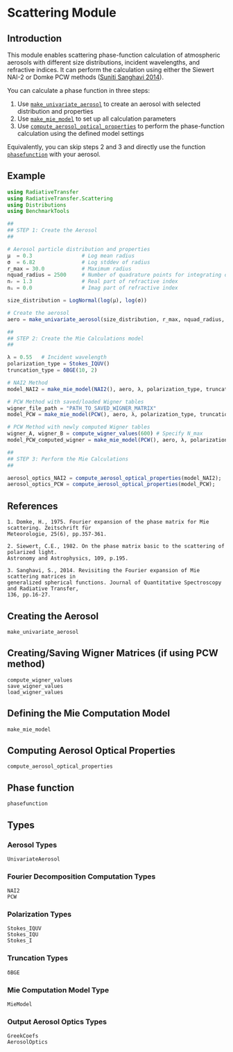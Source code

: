 # Scattering Module

## Introduction

This module enables scattering phase-function calculation of atmospheric aerosols with different size distributions, incident wavelengths, and refractive indices. It can perform the calculation using either the Siewert NAI-2 or Domke PCW methods ([Suniti Sanghavi 2014](https://www.sciencedirect.com/science/article/pii/S0022407313004962)). 

You can calculate a phase function in three steps: 

1. Use [`make_univariate_aerosol`](@ref) to create an aerosol with selected distribution and properties
2. Use [`make_mie_model`](@ref) to set up all calculation parameters
3. Use [`compute_aerosol_optical_properties`](@ref) to perform the phase-function calculation using the defined model settings

Equivalently, you can skip steps 2 and 3 and directly use the function [`phasefunction`](@ref) with your aerosol.

## Example

```julia
using RadiativeTransfer
using RadiativeTransfer.Scattering
using Distributions
using BenchmarkTools

## 
## STEP 1: Create the Aerosol
## 

# Aerosol particle distribution and properties 
μ  = 0.3                # Log mean radius
σ  = 6.82               # Log stddev of radius
r_max = 30.0            # Maximum radius
nquad_radius = 2500     # Number of quadrature points for integrating of size dist.
nᵣ = 1.3                # Real part of refractive index
nᵢ = 0.0                # Imag part of refractive index

size_distribution = LogNormal(log(μ), log(σ))

# Create the aerosol
aero = make_univariate_aerosol(size_distribution, r_max, nquad_radius, nᵣ, nᵢ)

## 
## STEP 2: Create the Mie Calculations model
## 

λ = 0.55   # Incident wavelength
polarization_type = Stokes_IQUV()
truncation_type = δBGE(10, 2)

# NAI2 Method
model_NAI2 = make_mie_model(NAI2(), aero, λ, polarization_type, truncation_type)

# PCW Method with saved/loaded Wigner tables
wigner_file_path = "PATH_TO_SAVED_WIGNER_MATRIX"
model_PCW = make_mie_model(PCW(), aero, λ, polarization_type, truncation_type, wigner_file_path)

# PCW Method with newly computed Wigner tables
wigner_A, wigner_B = compute_wigner_values(600) # Specify N_max
model_PCW_computed_wigner = make_mie_model(PCW(), aero, λ, polarization_type, truncation_type, wigner_A, wigner_B)

## 
## STEP 3: Perform the Mie Calculations
## 

aerosol_optics_NAI2 = compute_aerosol_optical_properties(model_NAI2);
aerosol_optics_PCW = compute_aerosol_optical_properties(model_PCW);

```

## References 
```
1. Domke, H., 1975. Fourier expansion of the phase matrix for Mie scattering. Zeitschrift für 
Meteorologie, 25(6), pp.357-361.

2. Siewert, C.E., 1982. On the phase matrix basic to the scattering of polarized light. 
Astronomy and Astrophysics, 109, p.195.

3. Sanghavi, S., 2014. Revisiting the Fourier expansion of Mie scattering matrices in 
generalized spherical functions. Journal of Quantitative Spectroscopy and Radiative Transfer, 
136, pp.16-27.
```
## Creating the Aerosol

```@docs
make_univariate_aerosol
```

## Creating/Saving Wigner Matrices (if using PCW method)

```@docs
compute_wigner_values
save_wigner_values
load_wigner_values
```

## Defining the Mie Computation Model

```@docs
make_mie_model
```

## Computing Aerosol Optical Properties

```@docs
compute_aerosol_optical_properties
```

## Phase function
```@docs
phasefunction
```

## Types

### Aerosol Types

```@docs
UnivariateAerosol
```

### Fourier Decomposition Computation Types

```@docs
NAI2
PCW
```

### Polarization Types 

```@docs
Stokes_IQUV
Stokes_IQU
Stokes_I
```

### Truncation Types 

```@docs
δBGE
```

### Mie Computation Model Type

```@docs
MieModel
```

### Output Aerosol Optics Types 

```@docs
GreekCoefs
AerosolOptics
```

